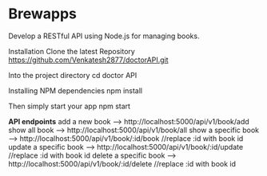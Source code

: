 # Brewapps
 Develop a RESTful API using Node.js for managing books.

Installation Clone the latest Repository https://github.com/Venkatesh2877/doctorAPI.git

Into the project directory cd doctor API

Installing NPM dependencies npm install

Then simply start your app npm start





**API endpoints**
add a new book         -->  http://localhost:5000/api/v1/book/add
show all book          -->  http://localhost:5000/api/v1/book/all
show a specific book   -->  http://localhost:5000/api/v1/book/:id/book    //replace :id with book id
update a specific book -->  http://localhost:5000/api/v1/book/:id/update   //replace :id with book id
delete a specific book -->  http://localhost:5000/api/v1/book/:id/delete   //replace :id with book id
